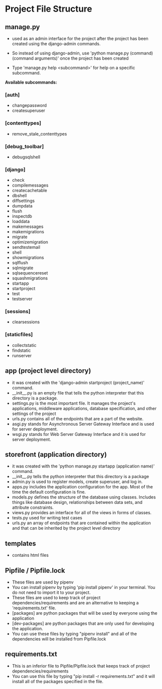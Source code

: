 # Project File Structure

## manage.py

- used as an admin interface for the project after the project has been created using the django-admin commands.
- So instead of using django-admin, use 'python manage.py (command) (command arguments)' once the project has been created

- Type 'manage.py help \<subcommand\>' for help on a specific subcommand.

**Available subcommands:**

### [auth]

- changepassword
- createsuperuser

### [contenttypes]

- remove_stale_contenttypes

### [debug_toolbar]

- debugsqlshell

### [django]

- check
- compilemessages
- createcachetable
- dbshell
- diffsettings
- dumpdata
- flush
- inspectdb
- loaddata
- makemessages
- makemigrations
- migrate
- optimizemigration
- sendtestemail
- shell
- showmigrations
- sqlflush
- sqlmigrate
- sqlsequencereset
- squashmigrations
- startapp
- startproject
- test
- testserver

### [sessions]

- clearsessions
  
### [staticfiles]

- collectstatic
- findstatic
- runserver
  
## app (project level directory)

- it was created with the 'django-admin startproject (project_name)' command.
- \_\_init\_\_.py is an empty file that tells the python interpreter that this directory is a package.
- settings.py is the most important file. It manages the project's applications, middleware applications, database specification, and other settings of the project
- urls.py contains all of the endpoints that are a part of the website.
- asgi.py stands for Asynchronous Server Gateway Interface and is used for server deployment.
- wsgi.py stands for Web Server Gateway Interface and it is used for server deployment.

## storefront (application directory)

- it was created with the 'python manage.py startapp (application name)' command.
- \_\_init\_\_.py tells the python interpreter that this directory is a package
- admin.py is used to register models, create superuser, and log in.
- apps.py includes the application configuration for the app. Most of the time the default configuration is fine.
- models.py defines the structure of the database using classes. Includes things like database design, relationships between data sets, and attribute constraints.
- views.py provides an interface for all of the views in forms of classes.
- tests.py used for writing test cases
- urls.py an array of endpoints that are contained within the application and that can be inherited by the project level directory

## templates

- contains html files

## Pipfile / Pipfile.lock

- These files are used by pipenv
- You can install pipenv by typing 'pip install pipenv' in your terminal. You do not need to import it to your project.
- These files are used to keep track of project dependencies/requirements and are an alternative to keeping a 'requirements.txt' file.
- \[packages\] are python packages that will be used by everyone using the application
- \[dev-packages\] are python packages that are only used for developing the application.
- You can use these files by typing "pipenv install" and all of the dependencies will be installed from Pipfile.lock

## requirements.txt

- This is an inferior file to Pipfile/Pipfile.lock that keeps track of project dependencies/requirements
- You can use this file by typing "pip install -r requirements.txt" and it will install all of the packages specified in the file.
